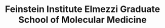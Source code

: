 ---
layout: repo
title: "Feinstein Institute Elmezzi Graduate School of Molecular Medicine"
id: 20844
permalink: repos/20844/
---
